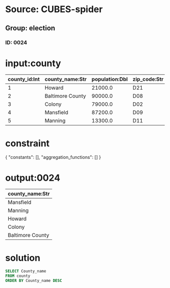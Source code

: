 # Source: CUBES-spider
## Group: election
### ID: 0024

# input:county

| county_id:Int | county_name:Str | population:Dbl | zip_code:Str |
|---|---|---|---|
| 1 | Howard | 21000.0 | D21 |
| 2 | Baltimore County | 90000.0 | D08 |
| 3 | Colony | 79000.0 | D02 |
| 4 | Mansfield | 87200.0 | D09 |
| 5 | Manning | 13300.0 | D11 |

# constraint

{
  "constants": [],
  "aggregation_functions": []
}

# output:0024

| county_name:Str |
|---|
| Mansfield |
| Manning |
| Howard |
| Colony |
| Baltimore County |

# solution

```sql
SELECT County_name
FROM county
ORDER BY County_name DESC
```
